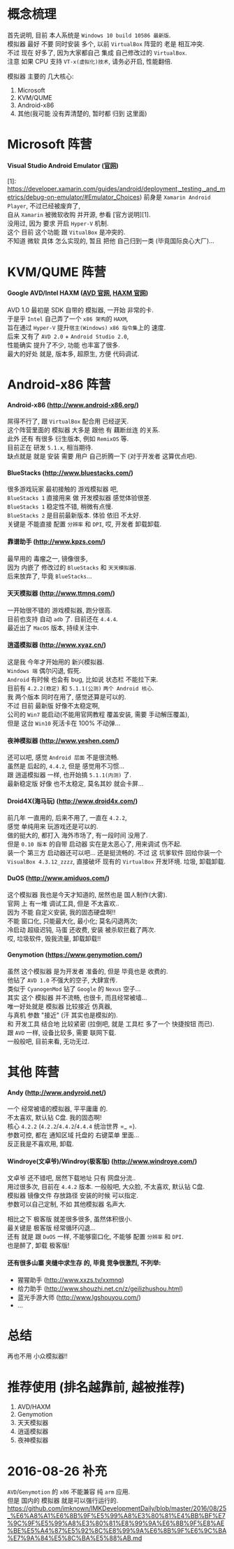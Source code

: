 # 概念梳理
首先说明, 目前 本人系统是 `Windows 10 build 10586 最新版`.  
模拟器 最好 不要 同时安装 多个, 以前 `VirtualBox` 阵营的 老是 相互冲突.  
不过 现在 好多了, 因为大家都自己 集成 自己修改过的 `VirtualBox`.  
注意 如果 CPU 支持 `VT-x(虚拟化)技术`, 请务必开启, 性能翻倍.

模拟器 主要的 几大核心: 
  1. Microsoft
  2. KVM/QUME
  3. Android-x86
  4. 其他(我可能 没有弄清楚的, 暂时都 归到 这里面)


# Microsoft 阵营
#### Visual Studio Android Emulator ([官网][VS Android Emulator])
[VS Android Emulator]: https://www.visualstudio.com/en-us/explore/msft-android-emulator-vs.aspx
[1]: https://developer.xamarin.com/guides/android/deployment,_testing,_and_metrics/debug-on-emulator/#Emulator_Choices)
前身是 `Xamarin Android Player`, 不过已经被废弃了,  
自从 `Xamarin` 被微软收购 并开源, 参看 [官方说明][1].  
没用过, 因为 要求 开启 `Hyper-V` 机制.  
这个 目前 这个功能 跟 `VitualBox` 是冲突的.  
不知道 微软 具体 怎么实现的, 暂且 把他 自己归到一类 (毕竟国际良心大厂)...


# KVM/QUME 阵营
#### Google AVD/Intel HAXM ([AVD 官网][Google AVD], [HAXM 官网][Intel HAXM])
[Google AVD]: https://developer.android.com/studio/run/managing-avds.html
[Intel HAXM]: https://software.intel.com/en-us/android/articles/intel-hardware-accelerated-execution-manager
AVD 1.0 最初是 SDK 自带的 模拟器, 一开始 非常的卡.  
于是乎 `Intel` 自己弄了一个 `x86 架构`的 `HAXM`,  
旨在通过 `Hyper-V` 提升`宿主(Windows)` `x86 指令集`上的 速度.  
后来 又有了 `AVD 2.0` + `Android Studio 2.0`,  
性能确实 提升了不少, 功能 也丰富了很多.  
最大的好处 就是, 版本多, 超原生, 方便 代码调试.


# Android-x86 阵营
#### Android-x86 (http://www.android-x86.org/)
屌得不行了, 跟 `VirtualBox` 配合用 已经逆天.  
这个阵营里面的 模拟器 大多是 跟他 有 藕断丝连 的关系.  
此外 还有 有很多 衍生版本, 例如 `RemixOS` 等.  
目前正在 研发 `5.1.x`, 相当期待.  
缺点就是 就是 安装 需要 用户 自己折腾一下 (对于开发者 这算优点吧).


#### BlueStacks (http://www.bluestacks.com/)
很多游戏玩家 最初接触的 游戏模拟器 吧,  
`BlueStacks 1` 直接用来 做 开发模拟器 感觉体验很差.  
`BlueStacks 1` 稳定性不错, 稍微有点慢.  
`BlueStacks 2` 是目前最新版本. 体验 依旧 不太好.  
关键是 不能直接 配置 `分辨率` 和 `DPI`, 哎, 开发者 卸载卸载.


#### 靠谱助手 (http://www.kpzs.com/)
最早用的 毒瘤之一, 镜像很多,  
因为 内嵌了 修改过的 `BlueStacks` 和 `天天模拟器`.  
后来放弃了, 毕竟 `BlueStacks`...


#### 天天模拟器 (http://www.ttmnq.com/)
一开始很不错的 游戏模拟器, 跑分很高.  
目前也支持 自动 `adb` 了.  目前还在 `4.4.4`.  
最近出了 `MacOS` 版本, 持续关注中.


#### 逍遥模拟器 (http://www.xyaz.cn/)
这是我 今年才开始用的 新兴模拟器.  
`Windows 端` 偶尔闪退, 假死.  
`Android` 有时候 也会有 bug, 比如说 状态栏 不能拉下来.  
目前有 `4.2.2(稳定)` 和 `5.1.1(公测)` `两个 Android 核心`.  
我 两个版本 同时在用了, 感觉还算是可以的.  
不过 目前 最新版 好像不太稳定啊,  
公司的 `Win7` 能启动(不能用官网教程 覆盖安装, 需要 手动解压覆盖),  
但是 这台 `Win10` 死活卡在 100% 不动弹...


#### 夜神模拟器 (http://www.yeshen.com/)
还可以吧, 感觉 `Android 层面` 不是很流畅.  
虽然是 后起的, `4.4.2`, 但是 感觉用不习惯...  
跟 逍遥模拟器 一样, 也开始搞 `5.1.1(内测)` 了.  
最新稳定版 好像 也不太稳定, 莫名其妙 就会卡屏...


#### Droid4X(海马玩) (http://www.droid4x.com/)
前几年 一直用的, 后来不用了, 一直在 `4.2.2`,  
感觉 单纯用来 玩游戏还是可以的.  
做的挺大的, 都打入 海外市场了, 有一段时间 没用了.  
但是 `0.10 版本` 的自带 启动器 实在是太恶心了, 用来调试 伤不起.  
装一个 第三方 启动器还可以吧... 还是挺流畅的.
不过 这 坑爹软件 回给你装一个 `VisualBox 4.3.12_zzzz`, 
直接破坏 现有的 `VirtualBox` 开发环境. 垃圾, 卸载卸载.


#### DuOS (http://www.amiduos.com/)
这个模拟器 我也是今天才知道的, 居然也是 国人制作(大雾).  
官网 上 有一堆 调试工具, 但是 不太喜欢..  
因为 不能 自定义安装, 我的固态硬盘啊!!  
不能 窗口化, 只能最大化, 最小化; 莫名闪退两次;  
冷启动 超级迟钝, 马蛋 还收费, 安装 被杀软拦截了两次.  
哎, 垃圾软件, 毁我流量, 卸载卸载!!


#### Genymotion (https://www.genymotion.com/)
虽然 这个模拟器 是为开发者 准备的, 但是 毕竟也是 收费的.  
他钻了 `AVD 1.0` 不强大的空子, 大肆宣传.  
类似于 `CyanogenMod` 钻了 `Google` 的 `Nexus` 空子...  
其实 这个 模拟器 并不流畅, 也很卡, 而且经常被墙...  
唯一好处就是 模拟器 比较接近 仿真器,  
与真机 参数 "接近" (汗 其实也是模拟的).  
和 开发工具 结合地 比较紧密 (拉倒吧, 就是 工具栏 多了一个 快捷按钮 而已).   
跟 `AVD` 一样, 设备比较多, 需要 联网下载.  
一般般吧, 目前来看, 无功无过.


# 其他 阵营
#### Andy (http://www.andyroid.net/)
一个 经常被墙的模拟器, 平平庸庸 的.  
不太喜欢, 默认钻 C盘. 我的固态啊!  
核心 `4.2.2` (`4.2.2`/`4.4.2`/`4.4.4` 统治世界 =_ =).  
参数可控, 都在 通知区域 托盘的 右键菜单 里面...  
反正我是不喜欢用, 卸载.


#### Windroye(文卓爷)/Windroy(极客版) (http://www.windroye.com/)
文卓爷 还不错吧, 居然下载地址 只有 网盘分流..  
用过很多次, 目前在 `4.4.2` 版本. 
一般般吧, 大众脸, 不太喜欢, 默认钻 C盘.  
模拟器 镜像文件 存放路径 安装的时候 可以指定.  
参数可以自己定制, 不如 其他模拟器 名声大.  

相比之下 极客版 就差很多很多, 虽然体积很小.  
最关键是 极客版 经常循环闪退...  
还有 就是 跟 `DuOS` 一样, 不能够窗口化, 不能够 配置 `分辨率` 和 `DPI`.  
也是醉了, 卸载 极客版!


#### 还有很多山寨 夹缝中求生存 的, 毕竟 竞争很激烈, 不列举:
- 猩猩助手 (http://www.xxzs.tv/xxmnq)
- 给力助手 (http://www.shouzhi.net.cn/z/geilizhushou.html)
- 蓝光手游大师 (http://www.lgshouyou.com/)
- ...


# 总结
再也不用 小众模拟器!!


# 推荐使用 (排名越靠前, 越被推荐)
  1. AVD/HAXM
  2. Genymotion
  3. 天天模拟器
  4. 逍遥模拟器
  5. 夜神模拟器

# 2016-08-26 补充
`AVD`/`Genymotion` 的 `x86` 不能兼容 纯 `arm` 应用.  
但是 国内的 模拟器 就是可以强行运行的.
https://github.com/imknown/IMKDevelopmentDaily/blob/master/2016/08/25_%E6%A8%A1%E6%8B%9F%E5%99%A8%E3%80%81%E4%BB%BF%E7%9C%9F%E5%99%A8%E3%80%81%E8%99%9A%E6%8B%9F%E8%AE%BE%E5%A4%87%E5%92%8C%E8%99%9A%E6%8B%9F%E6%9C%BA%E7%9A%84%E5%8C%BA%E5%88%AB.md
